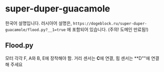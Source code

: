 # super-duper-guacamole
한국어 설명입니다. 러시아어 설명은, `https://dogeblock.ru/super-duper-guacamole/flood.py?__1=true` 에 포함되어 있습니다. (주의! 도메인 만료됨!)
## Flood.py
모터 각각 F, A와 B, E에 장착해야 함.
거리 센서는 **C**에 연결, 힘 센서는 **D""에 연결해 주세요
